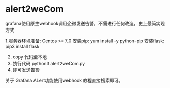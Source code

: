 # alert2weCom
grafana使用原生webhook调用企微发送告警，不需进行任何改造，史上最简实现方式

1.服务器环境准备:
Centos >= 7.0
安装pip:
yum install -y python-pip
安装flask:
pip3 install flask

2. copy 代码至本地
3. 执行代码 python3 alert2weCom.py
4. 即可发送告警

关于 Grafana ALert功能使用webhook 教程直接搜索即可。
